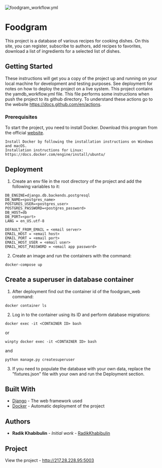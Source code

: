 ![foodgram_workflow.yml](https://github.com/radikkhabibulin/foodgram-project/actions/workflows/foodgram_workflow.yml/badge.svg)

# Foodgram

This project is a database of various recipes for cooking dishes.
On this site, you can register, subscribe to authors, add recipes to favorites, download a list of ingredients for a selected list of dishes.

## Getting Started

These instructions will get you a copy of the project up and running on your local machine for development and testing purposes. See deployment for notes on how to deploy the project on a live system. This project contains the yamdb_workflow.yml file. This file performs some instructions when push the project to its github directory. To understand these actions go to the website https://docs.github.com/en/actions.

### Prerequisites

To start the project, you need to install Docker. Download this program from the official [website](https://www.docker.com/).

```
Install Docker by following the installation instructions on Windows and macOS.
Installation instructions for Linux: https://docs.docker.com/engine/install/ubuntu/

```

## Deployment

1. Сreate an env file in the root directory of the project and add the following variables to it:
```
DB_ENGINE=django.db.backends.postgresql
DB_NAME=<postgres_name>
POSTGRES_USER=<postgres_user>
POSTGRES_PASSWORD=<postgres_password>
DB_HOST=db
DB_PORT=<port>
LANG = en_US.utf-8

DEFAULT_FROM_EMAIL = <email server>
EMAIL_HOST = <email host>
EMAIL_PORT = <email port>
EMAIL_HOST_USER = <email user>
EMAIL_HOST_PASSWORD = <email app password>
```

2. Create an image and run the containers with the command:
```
docker-compose up
```

## Create a superuser in database container

1. After deployment find out the container id of the foodgram_web command:
```
docker container ls
```

2. Log in to the container using its ID and perform database migrations:
```
docker exec -it <CONTAINER ID> bash
```
or
```
winpty docker exec -it <CONTAINER ID> bash
```
and
```
python manage.py createsuperuser
```

3. If you need to populate the database with your own data, replace
   the "fixtures.json" file with your own and run the Deployment section.

## Built With

* [Django](https://www.djangoproject.com/) - The web framework used
* [Docker](https://www.docker.com/) - Automatic deployment of the project

## Authors

* **Radik Khabibulin** - *Initial work* - [RadikKhabibulin](https://github.com/RadikKhabibulin)

## Project

View the project - http://217.28.228.95:5003
